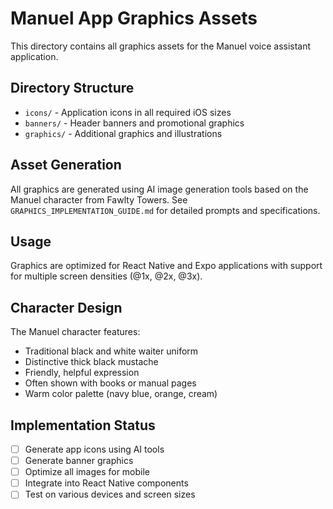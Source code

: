 # Manuel App Graphics Assets

This directory contains all graphics assets for the Manuel voice assistant
application.

## Directory Structure

- `icons/` - Application icons in all required iOS sizes
- `banners/` - Header banners and promotional graphics
- `graphics/` - Additional graphics and illustrations

## Asset Generation

All graphics are generated using AI image generation tools based on the Manuel
character from Fawlty Towers. See `GRAPHICS_IMPLEMENTATION_GUIDE.md` for
detailed prompts and specifications.

## Usage

Graphics are optimized for React Native and Expo applications with support for
multiple screen densities (@1x, @2x, @3x).

## Character Design

The Manuel character features:

- Traditional black and white waiter uniform
- Distinctive thick black mustache
- Friendly, helpful expression
- Often shown with books or manual pages
- Warm color palette (navy blue, orange, cream)

## Implementation Status

- [ ] Generate app icons using AI tools
- [ ] Generate banner graphics
- [ ] Optimize all images for mobile
- [ ] Integrate into React Native components
- [ ] Test on various devices and screen sizes

